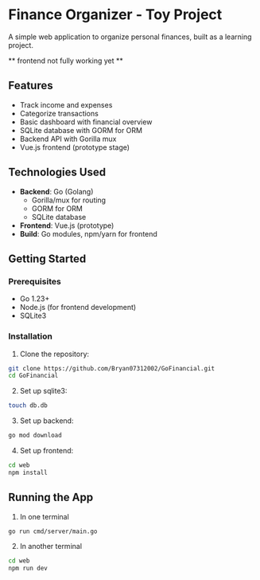 # Finance Organizer - Toy Project

A simple web application to organize personal finances, built as a learning project.

** frontend not fully working yet **

## Features

- Track income and expenses
- Categorize transactions
- Basic dashboard with financial overview
- SQLite database with GORM for ORM
- Backend API with Gorilla mux
- Vue.js frontend (prototype stage)

## Technologies Used

- **Backend**: Go (Golang)
  - Gorilla/mux for routing
  - GORM for ORM
  - SQLite database
- **Frontend**: Vue.js (prototype)
- **Build**: Go modules, npm/yarn for frontend

## Getting Started

### Prerequisites

- Go 1.23+
- Node.js (for frontend development)
- SQLite3

### Installation

1. Clone the repository:
```bash
git clone https://github.com/Bryan07312002/GoFinancial.git
cd GoFinancial
```

2. Set up sqlite3:
```bash
touch db.db
```

3. Set up backend:
```bash
go mod download
```

4. Set up frontend:
```bash
cd web
npm install
```

## Running the App

1. In one terminal
```bash
go run cmd/server/main.go
```

2. In another terminal
```bash
cd web
npm run dev
```
